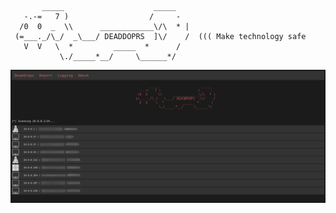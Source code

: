 ```
       _____                    _____
   -.-=   7 )                  /     -   
  /0  0  _  \\      ____________\/\  * | 
 (=___._/\_/  _\___/ DEADDOPRS  ]\/    /  ((( Make technology safe
   V  V   \  *         _____  *      /     
           \./_____*__/     \______*/     
```
![sample](https://github.com/Xeonrx/deaddrops/blob/main/img/sample.png)

